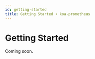 ```yaml
---
id: getting-started
title: Getting Started ∙ koa-prometheus
---
```


# Getting Started

Coming soon.
